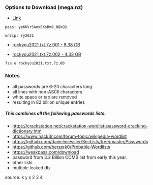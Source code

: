 ### Options to Download (mega.nz)

- [Link](https://mega.nz/folder/aUEWFL7B#ikLMpByYfGehSoxXDEDSrA)

```
pass: ye6KVrSAnxEXsRm9_8QkQQ

unzip: ry2021
```

- [rockyou2021.txt.7z.001 - 8.38 GB](https://mega.nz/folder/aUEWFL7B#ikLMpByYfGehSoxXDEDSrA/file/bBsgwRDD)

- [rockyou2021.txt.7z.002 - 4.33 GB](https://mega.nz/folder/aUEWFL7B#ikLMpByYfGehSoxXDEDSrA/file/Hc0USbzS)



```
7za e rockyou2021.txt.7z.00
```



### Notes
- all passwords are 6-20 characters long
- all lines with non-ASCII characters
- white space or tab are removed
- resulting in 82 billion unique entries

##### This combines all the following passwords lists:

- https://crackstation.net/crackstation-wordlist-password-cracking-dictionary.htm
- https://www.hack3r.com/forum-topic/wikipedia-wordlist
- https://github.com/danielmiessler/SecLists/tree/master/Passwords
- https://github.com/berzerk0/Probable-Wordlists
- https://weakpass.com/download
- password from 3.2 Billion COMB list from early this year.
- other lists
- multiple leaked db





source: k y s 2 3 4
